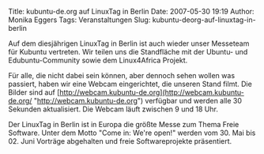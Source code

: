 Title: kubuntu-de.org auf LinuxTag in Berlin
Date: 2007-05-30 19:19
Author: Monika Eggers
Tags: Veranstaltungen
Slug: kubuntu-deorg-auf-linuxtag-in-berlin

Auf dem diesjährigen LinuxTag in Berlin ist auch wieder unser Messeteam
für Kubuntu vertreten. Wir teilen uns die Standfläche mit der Ubuntu-
und Edubuntu-Community sowie dem Linux4Africa Projekt.


Für alle, die nicht dabei sein können, aber dennoch sehen wollen was
passiert, haben wir eine Webcam eingerichtet, die unseren Stand filmt.
Die Bilder sind auf
[http://webcam.kubuntu-de.org](http://webcam.kubuntu-de.org/ "http://webcam.kubuntu-de.org") verfügbar und werden alle 30 Sekunden aktualisiert. Die Webcam
läuft zwischen 9 und 18 Uhr.


<!--break--><!--break-->

Der LinuxTag in Berlin ist in Europa die größte Messe zum Thema Freie
Software. Unter dem Motto "Come in: We're open!" werden vom 30. Mai bis
02. Juni Vorträge abgehalten und freie Softwareprojekte präsentiert.



